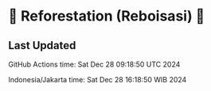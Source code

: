 
# 🌳 Reforestation (Reboisasi) 🌲

## Last Updated

GitHub Actions time: Sat Dec 28 09:18:50 UTC 2024

Indonesia/Jakarta time: Sat Dec 28 16:18:50 WIB 2024
